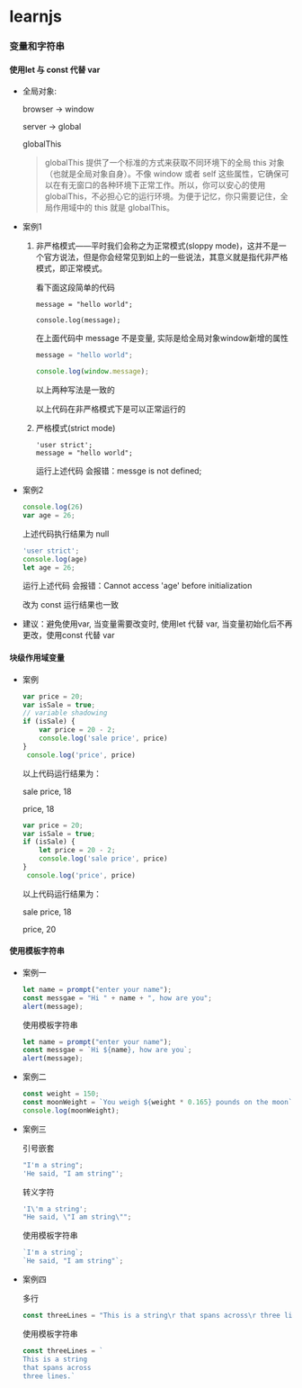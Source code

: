 # learnjs

### 变量和字符串

#### 使用let 与 const 代替 var

* 全局对象:

    browser -> window

    server -> global

    globalThis

    > globalThis 提供了一个标准的方式来获取不同环境下的全局 this  对象（也就是全局对象自身）。不像 window 或者 self 这些属性，它确保可以在有无窗口的各种环境下正常工作。所以，你可以安心的使用 globalThis，不必担心它的运行环境。为便于记忆，你只需要记住，全局作用域中的 this 就是 globalThis。
* 案例1

    1. 非严格模式——平时我们会称之为正常模式(sloppy mode)，这并不是一个官方说法，但是你会经常见到如上的一些说法，其意义就是指代非严格模式，即正常模式。

        看下面这段简单的代码

        ```javascipt
        message = "hello world";

        console.log(message);
        ```

        在上面代码中 message 不是变量, 实际是给全局对象window新增的属性

        ```javascript
        message = "hello world";

        console.log(window.message);
        ```

        以上两种写法是一致的

        以上代码在非严格模式下是可以正常运行的


    2. 严格模式(strict mode)

        ```javascrpit
        'user strict';
        message = "hello world";
        ```
        运行上述代码 会报错：messge is not defined;

* 案例2

    ```javascript
    console.log(26)
    var age = 26;
    ```

    上述代码执行结果为 null

    ```javascript
    'user strict';
    console.log(age)
    let age = 26;
    ```
    运行上述代码 会报错：Cannot access 'age' before initialization

    改为 const 运行结果也一致

* 建议：避免使用var, 当变量需要改变时, 使用let 代替 var, 当变量初始化后不再更改，使用const 代替 var

#### 块级作用域变量

* 案例

    ```javascript
    var price = 20;
    var isSale = true;
    // variable shadowing
    if (isSale) {
        var price = 20 - 2;
        console.log('sale price', price)
    }
     console.log('price', price)
    ```
    以上代码运行结果为：
    
    sale price, 18

    price, 18

    ```javascript
    var price = 20;
    var isSale = true;
    if (isSale) {
        let price = 20 - 2;
        console.log('sale price', price)
    }
     console.log('price', price)
    ```
    以上代码运行结果为：
    
    sale price, 18

    price, 20

#### 使用模板字符串

* 案例一

    ```javascript
    let name = prompt("enter your name");
    const messgae = "Hi " + name + ", how are you";
    alert(message);
    ```
    使用模板字符串
    ```javascript
    let name = prompt("enter your name");
    const messgae = `Hi ${name}, how are you`;
    alert(message);
    ```

* 案例二

    ```javascript
    const weight = 150;
    const moonWeight = `You weigh ${weight * 0.165} pounds on the moon`;
    console.log(moonWeight);
    ```

* 案例三

    引号嵌套

    ```javascript
    "I'm a string";
    'He said, "I am string"';
    ```

    转义字符
    ```javascript
    'I\'m a string';
    "He said, \"I am string\"";
    ```

    使用模板字符串
     ```javascript
    `I'm a string`;
    `He said, "I am string"`;
    ```

* 案例四

    多行
     ```javascript
    const threeLines = "This is a string\r that spans across\r three lines."
    ```

    使用模板字符串
     ```javascript
    const threeLines = `
    This is a string
    that spans across
    three lines.`
    ```